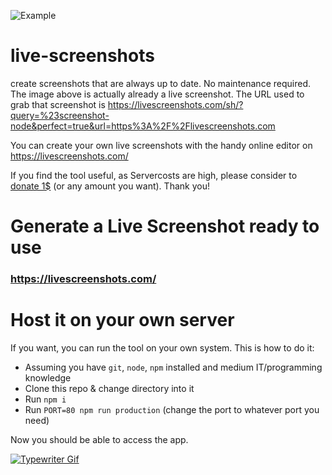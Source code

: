 ![Example](https://livescreenshots.com/sh/?query=%23screenshot-node&perfect=true&url=https%3A%2F%2Flivescreenshots.com)

# live-screenshots

create screenshots that are always up to date. No maintenance required.  
The image above is actually already a live screenshot. The URL used to grab that screenshot is https://livescreenshots.com/sh/?query=%23screenshot-node&perfect=true&url=https%3A%2F%2Flivescreenshots.com

You can create your own live screenshots with the handy online editor on https://livescreenshots.com/

If you find the tool useful, as Servercosts are high, please consider to [donate 1$](https://paypal.me/kleinanzeigen3) (or any amount you want). Thank you!

# Generate a Live Screenshot ready to use

### https://livescreenshots.com/

# Host it on your own server

If you want, you can run the tool on your own system. This is how to do it:

- Assuming you have `git`, `node`, `npm` installed and medium IT/programming knowledge
- Clone this repo & change directory into it
- Run `npm i`
- Run `PORT=80 npm run production` (change the port to whatever port you need)

Now you should be able to access the app.

[![Typewriter Gif](https://thibaultjanbeyer.github.io/DragSelect/typewriter.gif)](http://thibaultjanbeyer.com/)
